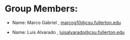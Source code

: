 # Group Members:
* Name: Marco Gabriel , marcog10@csu.fullerton.edu

* Name: Luis Alvarado , luisalvarado@csu.fullerton.edu


